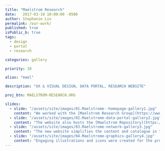 ```yaml
---
title: "Maelstrom Research"
date:   2017-03-10 10:00:00 -0500
author: Stephanie Lin
permalink: /our-work/
published: true
isPublic_b: true
tags:
  - design
  - portal
  - research

categories: gallery

priority: 10

alias: "mael"

description: "UX & VISUAL DESIGN, DATA PORTAL, RESEARCH WEBSITE"

proj_btn: MAELSTROM-RESEARCH.ORG

slides:
  - slide: "/assets/site/images/01.Maelstrome--homepage-gallery1.jpg"
    content: "We worked with the [Maelstrom Research Group](https://www.maelstrom-research.org/){:target=\"_blank\"} to create a new UX and interface design for their website and data portal. The purpose of the website is to help researchers understand that Maelstrom Research are a unique group who offers tools and methods supporting the entire research lifecycle."
  - slide: "/assets/site/images/02.Maelstrome-data-portal-gallery2.jpg"
    content: "The website also hosts the [Maelstrom Repository](https://www.maelstrom-research.org/repository){:target=\"_blank\"}, a searchable catalogue that encompasses extensive information about epidemiological studies aiming to help researchers find potential collaborators."
  - slide: "/assets/site/images/03.Maelstrome-network-gallery3.jpg"
    content: "The new website simplifies the content and catalogue in the hopes that researchers will be motivated to work with [Maelstrom Research](https://www.maelstrom-research.org/){:target=\"_blank\"} and understand the potential of harmonizing their data to be compatible with networks and studies around the world."
  - slide: "/assets/site/images/04.Maelstrome-graphics-gallery4.jpg"
    content: "Engaging illustrations and icons were created for the project to help illustrate complex concepts; such as [Maelstrom’s](https://www.maelstrom-research.org/){:target=\"_blank\"} Harmonization Guidelines."
---
```

